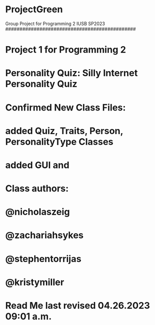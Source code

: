 # ProjectGreen


Group Project for Programming 2 IUSB SP2023
##############################################
# Project 1 for Programming 2
#
#
# Personality Quiz: Silly Internet Personality Quiz
#
# 
# 
#
# Confirmed New Class Files:
#
# added Quiz, Traits, Person, PersonalityType Classes 
#
# added GUI and 
#
# Class authors:
# @nicholaszeig
# @zachariahsykes
# @stephentorrijas
# @kristymiller
#
#
# Read Me last revised 04.26.2023 09:01 a.m.          